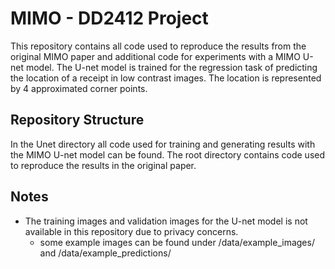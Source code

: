 # MIMO - DD2412 Project #
This repository contains all code used to reproduce the results from the original MIMO paper and additional code for experiments with a MIMO U-net model. The U-net model is trained for the regression task of predicting the location of a receipt in low contrast images. The location is represented by 4 approximated corner points.

## Repository Structure ##
In the Unet directory all code used for training and generating results with the MIMO U-net model can be found. The root directory contains code used to reproduce the results in the original paper.

## Notes ##
* The training images and validation images for the U-net model is not available in this repository due to privacy concerns.
  * some example images can be found under /data/example_images/ and /data/example_predictions/